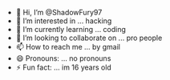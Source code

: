 - 👋 Hi, I’m @ShadowFury97 
- 👀 I’m interested in ... hacking
- 🌱 I’m currently learning ... coding
- 💞️ I’m looking to collaborate on ... pro people
- 📫 How to reach me ... by gmail
- 😄 Pronouns: ... no pronouns
- ⚡ Fun fact:  ... im 16 years old

<!---
ShadowFury97/ShadowFury97 is a ✨ special ✨ repository because its `README.md` (this file) appears on your GitHub profile.
You can click the Preview link to take a look at your changes.
--->
